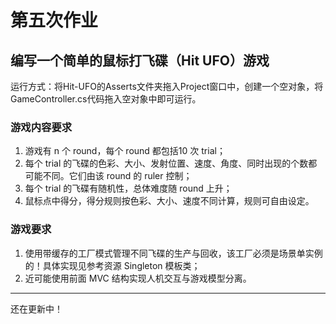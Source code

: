 # 第五次作业
## 编写一个简单的鼠标打飞碟（Hit UFO）游戏
运行方式：将Hit-UFO的Asserts文件夹拖入Project窗口中，创建一个空对象，将GameController.cs代码拖入空对象中即可运行。
### 游戏内容要求
1. 游戏有 n 个 round，每个 round 都包括10 次 trial；
2. 每个 trial 的飞碟的色彩、大小、发射位置、速度、角度、同时出现的个数都可能不同。它们由该 round 的 ruler 控制；
3. 每个 trial 的飞碟有随机性，总体难度随 round 上升；
4. 鼠标点中得分，得分规则按色彩、大小、速度不同计算，规则可自由设定。
### 游戏要求
1. 使用带缓存的工厂模式管理不同飞碟的生产与回收，该工厂必须是场景单实例的！具体实现见参考资源 Singleton 模板类；
2. 近可能使用前面 MVC 结构实现人机交互与游戏模型分离。

---

还在更新中！
